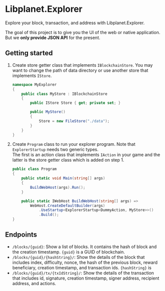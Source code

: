 Libplanet.Explorer
==================

Explore your block, transaction, and address with Libplanet.Explorer.

The goal of this project is to give you the UI of the web or
native application. But we **only provide JSON API** for the present.


Getting started
---------------

1.  Create store getter class that implements `IBlockchainStore`. You may want
to change the path of data directory or use another store that implements
`IStore`.

    ~~~~~~~~ csharp
    namespace MyExplorer
    {
        public class MyStore : IBlockchainStore
        {
            public IStore Store { get; private set; }

            public MyStore()
            {
                Store = new FileStore("./data");
            }
        }
    }
    ~~~~~~~~
2.  Create `Program` class to run your explorer program.
Note that `ExplorerStartup` needs two generic types.\
The first is an action class that implements `IAction` in your game and
the latter is the store getter class which is added on step 1.

    ~~~~~~~~ csharp
    public class Program
    {
        public static void Main(string[] args)
        {
            BuildWebHost(args).Run();
        }

        public static IWebHost BuildWebHost(string[] args) =>
            WebHost.CreateDefaultBuilder(args)
                .UseStartup<ExplorerStartup<DummyAction, MyStore>>()
                .Build();
    }
    ~~~~~~~~


Endpoints
---------

- `/blocks/{guid}`: Show a list of blocks. It contains the hash of block and
the creation timestamp. `{guid}` is a GUID of blockchain.
- `/blocks/{guid}/{hashString}/`: Show the details of the block that includes index,
difficulty, nonce, the hash of the previous block, reward beneficiary,
creation timestamp, and transaction ids. `{hashString}` is
- `/blocks/{guid}/tx/{txIdString}/`: Show the details of the transaction that includes id,
signature, creation timestamp, signer address, recipient address, and actions.
